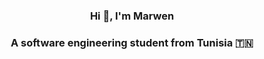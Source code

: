 <h3 align="center">Hi 👋, I'm Marwen</h3>
<h3 align="center">A software engineering student from Tunisia 🇹🇳</h3>
